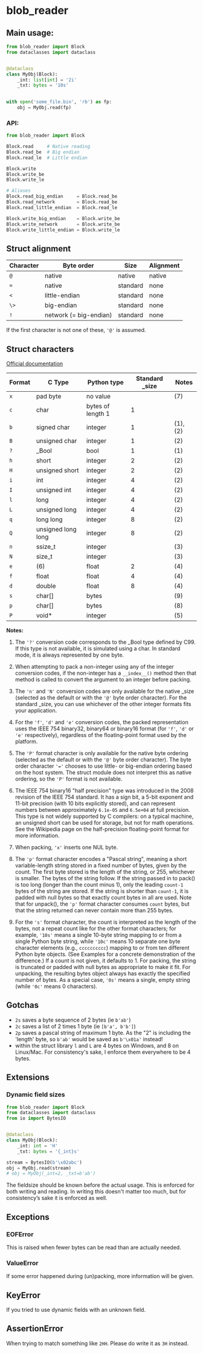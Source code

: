 # blob_reader

## Main usage:
```python
from blob_reader import Block
from dataclasses import dataclass


@dataclass
class MyObj(Block):
    _int: list[int] = '2i'
    _txt: bytes = '10s'

    
with open('some_file.bin', 'rb') as fp:
    obj = MyObj.read(fp)
```

### API:
```python
from blob_reader import Block

Block.read     # Native reading
Block.read_be  # Big endian
Block.read_le  # Little endian

Block.write
Block.write_be
Block.write_le

# Aliases
Block.read_big_endian     = Block.read_be
Block.read_network        = Block.read_be
Block.read_little_endian  = Block.read_le

Block.write_big_endian    = Block.write_be
Block.write_network       = Block.write_be
Block.write_little_endian = Block.write_le
```

## Struct alignment
| Character | Byte order             | Size     | Alignment |
|-----------|------------------------|----------|-----------|
| `@`       | native                 | native   | native    |
| `=`       | native                 | standard | none      |
| `<`       | little-endian          | standard | none      |
| `\>`      | big-endian             | standard | none      |
| `!`       | network (= big-endian) | standard | none      |

If the first character is not one of these, `'@'` is assumed.


## Struct characters
[Official documentation](https://docs.python.org/3/library/struct.html#format-characters)

| Format | C Type             | Python type       | Standard _size | Notes    |
|--------|--------------------|-------------------|----------------|----------|
| `x`    | pad byte           | no value          |                | (7)      |
| `c`    | char               | bytes of length 1 | 1              |          |
| `b`    | signed char        | integer           | 1              | (1), (2) |
| `B`    | unsigned char      | integer           | 1              | (2)      |
| `?`    | _Bool              | bool              | 1              | (1)      |
| `h`    | short              | integer           | 2              | (2)      |
| `H`    | unsigned short     | integer           | 2              | (2)      | 
| `i`    | int                | integer           | 4              | (2)      |
| `I`    | unsigned int       | integer           | 4              | (2)      |
| `l`    | long               | integer           | 4              | (2)      |
| `L`    | unsigned long      | integer           | 4              | (2)      |
| `q`    | long long          | integer           | 8              | (2)      |
| `Q`    | unsigned long long | integer           | 8              | (2)      |
| `n`    | ssize_t            | integer           |                | (3)      |
| `N`    | size_t             | integer           |                | (3)      |
| `e`    | (6)                | float             | 2              | (4)      |
| `f`    | float              | float             | 4              | (4)      |
| `d`    | double             | float             | 8              | (4)      |
| `s`    | char[]             | bytes             |                | (9)      |
| `p`    | char[]             | bytes             |                | (8)      |
| `P`    | void*              | integer           |                | (5)      |

**Notes:**

1. The `'?'` conversion code corresponds to the _Bool type defined by C99. If this type is not available, it is simulated using a char. In standard mode, it is always represented by one byte.

2. When attempting to pack a non-integer using any of the integer conversion codes, if the non-integer has a `__index__()` method then that method is called to convert the argument to an integer before packing.

3. The `'n'` and `'N'` conversion codes are only available for the native _size (selected as the default or with the `'@'` byte order character). For the standard _size, you can use whichever of the other integer formats fits your application.

4. For the `'f'`, `'d'` and `'e'` conversion codes, the packed representation uses the IEEE 754 binary32, binary64 or binary16 format (for `'f'`, `'d'` or `'e'` respectively), regardless of the floating-point format used by the platform.

5. The `'P'` format character is only available for the native byte ordering (selected as the default or with the `'@'` byte order character). The byte order character `'='` chooses to use little- or big-endian ordering based on the host system. The struct module does not interpret this as native ordering, so the `'P'` format is not available.

6. The IEEE 754 binary16 "half precision" type was introduced in the 2008 revision of the IEEE 754 standard. It has a sign bit, a 5-bit exponent and 11-bit precision (with 10 bits explicitly stored), and can represent numbers between approximately `6.1e-05` and `6.5e+04` at full precision. This type is not widely supported by C compilers: on a typical machine, an unsigned short can be used for storage, but not for math operations. See the Wikipedia page on the half-precision floating-point format for more information.

7. When packing, `'x'` inserts one NUL byte.

8. The `'p'` format character encodes a "Pascal string", meaning a short variable-length string stored in a fixed number of bytes, given by the count. The first byte stored is the length of the string, or 255, whichever is smaller. The bytes of the string follow. If the string passed in to pack() is too long (longer than the count minus 1), only the leading `count-1` bytes of the string are stored. If the string is shorter than `count-1`, it is padded with null bytes so that exactly count bytes in all are used. Note that for unpack(), the `'p'` format character consumes `count` bytes, but that the string returned can never contain more than 255 bytes.

9. For the `'s'` format character, the count is interpreted as the length of the bytes, not a repeat count like for the other format characters; for example, `'10s'` means a single 10-byte string mapping to or from a single Python byte string, while `'10c'` means 10 separate one byte character elements (e.g., `cccccccccc`) mapping to or from ten different Python byte objects. (See Examples for a concrete demonstration of the difference.) If a count is not given, it defaults to 1. For packing, the string is truncated or padded with null bytes as appropriate to make it fit. For unpacking, the resulting bytes object always has exactly the specified number of bytes. As a special case, `'0s'` means a single, empty string (while `'0c'` means 0 characters).


## Gotchas
- `2s` saves a byte sequence of 2 bytes (ie `b'ab'`)
- `2c` saves a list of 2 times 1 byte (ie `[b'a', b'b']`)
- `2p` saves a pascal string of maximum 1 byte. As the "2" is including the 'length' byte, so `b'ab'` would be saved as `b'\x01a'` instead!
- within the struct library `l` and `L` are 4 bytes on Windows, and 8 on Linux/Mac. For consistency's sake, I enforce them everywhere to be 4 bytes.


## Extensions
### Dynamic field sizes
```python
from blob_reader import Block
from dataclasses import dataclass
from io import BytesIO


@dataclass
class MyObj(Block):
    _int: int = 'H'
    _txt: bytes = '{_int}s'

stream = BytesIO(b'\x02abc')
obj = MyObj.read(stream)
# obj = MyObj(_int=2, _txt=b'ab')
```
The fieldsize should be known before the actual usage. This is enforced for both writing and reading. In writing this doesn't matter too much, but for consistency’s sake it is enforced as well. 


## Exceptions
### EOFError
This is raised when fewer bytes can be read than are actually needed.

### ValueError
If some error happened during (un)packing, more information will be given.

## KeyError
If you tried to use dynamic fields with an unknown field.

## AssertionError
When trying to match something like `2HH`. Please do write it as `3H` instead.